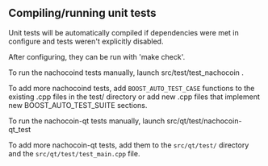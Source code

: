 Compiling/running unit tests
------------------------------------

Unit tests will be automatically compiled if dependencies were met in configure
and tests weren't explicitly disabled.

After configuring, they can be run with 'make check'.

To run the nachocoind tests manually, launch src/test/test_nachocoin .

To add more nachocoind tests, add `BOOST_AUTO_TEST_CASE` functions to the existing
.cpp files in the test/ directory or add new .cpp files that
implement new BOOST_AUTO_TEST_SUITE sections.

To run the nachocoin-qt tests manually, launch src/qt/test/nachocoin-qt_test

To add more nachocoin-qt tests, add them to the `src/qt/test/` directory and
the `src/qt/test/test_main.cpp` file.
